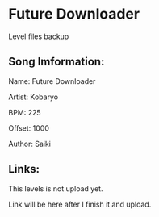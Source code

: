 # Future Downloader
<p>Level files backup</p>

## Song Imformation:
<p>Name: Future Downloader</p>
<p>Artist: Kobaryo</p>
<p>BPM: 225</p>
<p>Offset: 1000</p>
<p>Author: Saiki</p>

## Links:
<p> This levels is not upload yet.
<p> Link will be here after I finish it and upload.